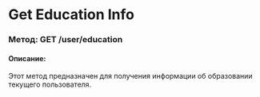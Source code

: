 # Get Education Info

### Метод: GET /user/education
#### Описание:
Этот метод предназначен для получения информации об образовании текущего пользователя.

<api-endpoint openapi-path="../openapi.json" endpoint="/user/education" method="get"/>